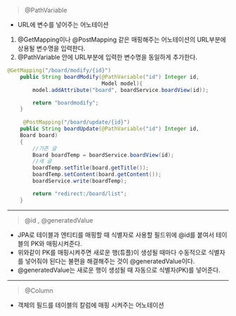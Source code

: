 > @PathVariable
> 
- URL에 변수를 넣어주는 어노테이션
1. @GetMapping이나 @PostMapping 같은 매핑해주는 어노테이션의 URL부분에 상용될 변수명을 입력한다.
2. @PathVariable 안에 URL부분에 입력한 변수명을 동일하게 추가한다.

```java
@GetMapping("/board/modify/{id}")
    public String boardModify(@PathVariable("id") Integer id,
                              Model model){
        model.addAttribute("board", boardService.boardView(id));

        return "boardmodify";
    }
    
     @PostMapping("/board/update/{id}")
    public String boardUpdate(@PathVariable("id") Integer id,
    Board board)
    {
        //기존 글
        Board boardTemp = boardService.boardView(id);
        //새 글
        boardTemp.setTitle(board.getTitle());
        boardTemp.setContent(board.getContent());
        boardService.write(boardTemp);

        return "redirect:/board/list";
    }
```
---
> @id , @generatedValue
> 
- JPA로 테이블과 엔티티를 매핑할 때 식별자로 사용할 필드위에  @id를 붙여서 테이블의 PK와 매핑시켜준다.
- 위와같이 PK를 매핑시켜주면 새로운 행(튜플)이 생성될 때마다 수동적으로 식별자를 넣어줘야 된다는 불편을 해결해주는 것이 @generatedValue이다.
- @generatedValue는 새로운 행이 생성될 때 자동으로 식별자(PK)를 넣어준다.
---
> @Column
> 
- 객체의 필드를 테이블의 칼럼에 매핑 시켜주는 어노테이션

